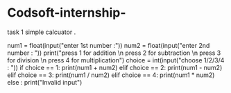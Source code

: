 # Codsoft-internship-

task 1 simple calcuator .


num1 = float(input("enter 1st number :"))
num2 = float(input("enter 2nd number : "))
print("press 1 for addition \n press 2 for subtraction \n press 3 for division \n press 4 for multiplication")
choice = int(input("choose 1/2/3/4 :  "))
if choice == 1:
    print(num1 + num2)
elif choice == 2:
    print(num1 - num2)
elif choice == 3:
    print(num1 / num2)
elif choice == 4:
    print(num1 * num2)
else :
    print("Invalid input")
